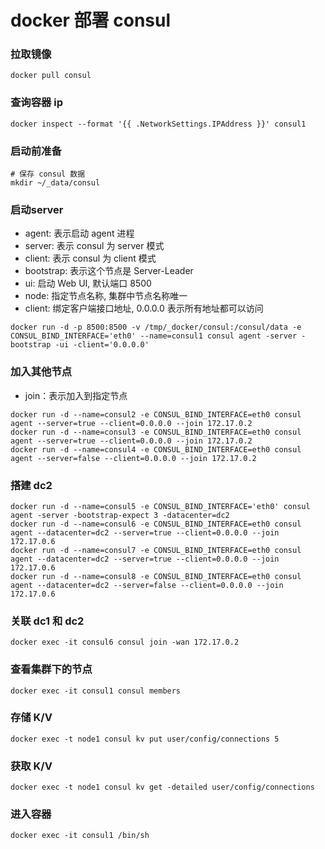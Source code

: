 # docker 部署 consul

### 拉取镜像
```shell
docker pull consul
```


### 查询容器 ip
```shell
docker inspect --format '{{ .NetworkSettings.IPAddress }}' consul1
```


### 启动前准备
```shell
# 保存 consul 数据
mkdir ~/_data/consul
```


### 启动server
* agent: 表示启动 agent 进程
* server: 表示 consul 为 server 模式
* client: 表示 consul 为 client 模式
* bootstrap: 表示这个节点是 Server-Leader
* ui: 启动 Web UI, 默认端口 8500
* node: 指定节点名称, 集群中节点名称唯一
* client: 绑定客户端接口地址, 0.0.0.0 表示所有地址都可以访问
```shell
docker run -d -p 8500:8500 -v /tmp/_docker/consul:/consul/data -e CONSUL_BIND_INTERFACE='eth0' --name=consul1 consul agent -server -bootstrap -ui -client='0.0.0.0'
```


### 加入其他节点
* join：表示加入到指定节点
```shell
docker run -d --name=consul2 -e CONSUL_BIND_INTERFACE=eth0 consul agent --server=true --client=0.0.0.0 --join 172.17.0.2
docker run -d --name=consul3 -e CONSUL_BIND_INTERFACE=eth0 consul agent --server=true --client=0.0.0.0 --join 172.17.0.2
docker run -d --name=consul4 -e CONSUL_BIND_INTERFACE=eth0 consul agent --server=false --client=0.0.0.0 --join 172.17.0.2
```


### 搭建 dc2
```shell
docker run -d --name=consul5 -e CONSUL_BIND_INTERFACE='eth0' consul agent -server -bootstrap-expect 3 -datacenter=dc2
docker run -d --name=consul6 -e CONSUL_BIND_INTERFACE=eth0 consul agent --datacenter=dc2 --server=true --client=0.0.0.0 --join 172.17.0.6
docker run -d --name=consul7 -e CONSUL_BIND_INTERFACE=eth0 consul agent --datacenter=dc2 --server=true --client=0.0.0.0 --join 172.17.0.6
docker run -d --name=consul8 -e CONSUL_BIND_INTERFACE=eth0 consul agent --datacenter=dc2 --server=false --client=0.0.0.0 --join 172.17.0.6
```


### 关联 dc1 和 dc2
```shell
docker exec -it consul6 consul join -wan 172.17.0.2  
```


### 查看集群下的节点
```shell
docker exec -it consul1 consul members
```


### 存储 K/V
```shell
docker exec -t node1 consul kv put user/config/connections 5
```


### 获取 K/V
```shell
docker exec -t node1 consul kv get -detailed user/config/connections
```


### 进入容器
```shell
docker exec -it consul1 /bin/sh
```





